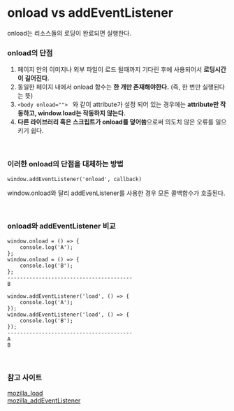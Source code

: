 # onload vs addEventListener

onload는 리소스들의 로딩이 완료되면 실행한다. 
### onload의 단점
1. 페이지 안의 이미지나 외부 파일이 로드 될때까지 기다린 후에 사용되어서 **로딩시간이 길어진다.**
2. 동일한 페이지 내에서 onload 함수는 **한 개만 존재해야한다.** (즉, 한 번만 실행된다는 뜻)
3. ```<body onload=""> ``` 와 같이 attribute가 설정 되어 있는 경우에는 **attribute만 작동하고, window.load는 작동하지 않는다.**
4. **다른 라이브러리 혹은 스크립트가 onload를 덮어씀**으로써 의도치 않은 오류를 일으키기 쉽다.

<br/>

### 이러한 onload의 단점을 대체하는 방법
``` 
window.addEventListener('onload', callback)
```

window.onload와 달리 addEvenListener를 사용한 경우 모든 콜백함수가 호출된다.

<br/>

### onload와 addEventListener 비교
```
window.onload = () => {
    console.log('A');
};
window.onload = () => {
    console.log('B');
};
----------------------------------------
B
```

```
window.addEventListener('load', () => {
    console.log('A');
});
window.addEventListener('load', () => {
    console.log('B');
});
----------------------------------------
A
B
```

<br/>

### 참고 사이트 <br/>
[mozilla_load](https://developer.mozilla.org/ko/docs/Web/Events/load) <br/>
[mozilla_addEventListener](https://developer.mozilla.org/ko/docs/Web/API/EventTarget/addEventListener)